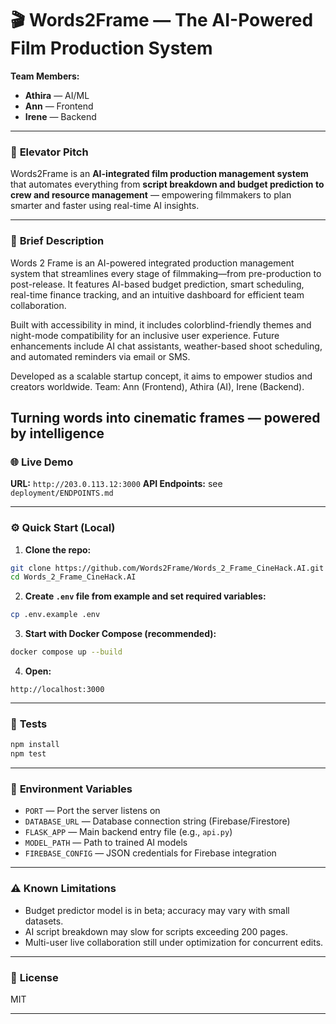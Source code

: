
# 🎬 **Words2Frame — The AI-Powered Film Production System**

**Team Members:**
* **Athira** — AI/ML
* **Ann** — Frontend 
* **Irene** — Backend 
  

---

### 🚀 **Elevator Pitch**

Words2Frame is an **AI-integrated film production management system** that automates everything from **script breakdown and budget prediction to crew and resource management** — empowering filmmakers to plan smarter and faster using real-time AI insights.

---

### 🧩 **Brief Description**

Words 2 Frame is an AI-powered integrated production management system that streamlines every stage of filmmaking—from pre-production to post-release. It features AI-based budget prediction, smart scheduling, real-time finance tracking, and an intuitive dashboard for efficient team collaboration.

Built with accessibility in mind, it includes colorblind-friendly themes and night-mode compatibility for an inclusive user experience. Future enhancements include AI chat assistants, weather-based shoot scheduling, and automated reminders via email or SMS.

Developed as a scalable startup concept, it aims to empower studios and creators worldwide.
Team: Ann (Frontend), Athira (AI), Irene (Backend).

Turning words into cinematic frames — powered by intelligence
---

### 🌐 **Live Demo**

**URL:** `http://203.0.113.12:3000`
**API Endpoints:** see `deployment/ENDPOINTS.md`

---

### ⚙️ **Quick Start (Local)**

1. **Clone the repo:**

```bash
git clone https://github.com/Words2Frame/Words_2_Frame_CineHack.AI.git
cd Words_2_Frame_CineHack.AI
```

2. **Create `.env` file from example and set required variables:**

```bash
cp .env.example .env
```

3. **Start with Docker Compose (recommended):**

```bash
docker compose up --build
```

4. **Open:**

```
http://localhost:3000
```

---

### 🧪 **Tests**

```bash
npm install
npm test
```

---

### 🔐 **Environment Variables**

* `PORT` — Port the server listens on
* `DATABASE_URL` — Database connection string (Firebase/Firestore)
* `FLASK_APP` — Main backend entry file (e.g., `api.py`)
* `MODEL_PATH` — Path to trained AI models
* `FIREBASE_CONFIG` — JSON credentials for Firebase integration

---

### ⚠️ **Known Limitations**

* Budget predictor model is in beta; accuracy may vary with small datasets.
* AI script breakdown may slow for scripts exceeding 200 pages.
* Multi-user live collaboration still under optimization for concurrent edits.

---

### 📜 **License**

MIT

---


